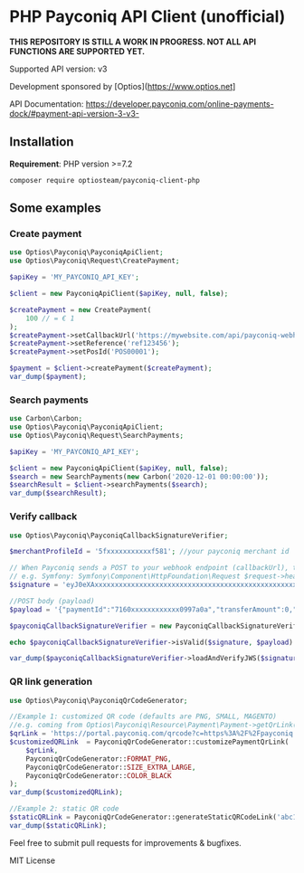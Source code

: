 # PHP Payconiq API Client (unofficial)

**THIS REPOSITORY IS STILL A WORK IN PROGRESS. NOT ALL API FUNCTIONS ARE SUPPORTED YET.**

Supported API version: v3

Development sponsored by [Optios](https://www.optios.net]

API Documentation: https://developer.payconiq.com/online-payments-dock/#payment-api-version-3-v3-

## Installation

**Requirement**: PHP version >=7.2

```
composer require optiosteam/payconiq-client-php
```

## Some examples

### Create payment
```php
use Optios\Payconiq\PayconiqApiClient;
use Optios\Payconiq\Request\CreatePayment;

$apiKey = 'MY_PAYCONIQ_API_KEY';

$client = new PayconiqApiClient($apiKey, null, false);

$createPayment = new CreatePayment(
    100 // = € 1
);
$createPayment->setCallbackUrl('https://mywebsite.com/api/payconiq-webhook');
$createPayment->setReference('ref123456');
$createPayment->setPosId('POS00001');

$payment = $client->createPayment($createPayment);
var_dump($payment);
```

### Search payments
```php
use Carbon\Carbon;
use Optios\Payconiq\PayconiqApiClient;
use Optios\Payconiq\Request\SearchPayments;

$apiKey = 'MY_PAYCONIQ_API_KEY';

$client = new PayconiqApiClient($apiKey, null, false);
$search = new SearchPayments(new Carbon('2020-12-01 00:00:00'));
$searchResult = $client->searchPayments($search);
var_dump($searchResult);
```

### Verify callback
```php
use Optios\Payconiq\PayconiqCallbackSignatureVerifier;

$merchantProfileId = '5fxxxxxxxxxxxf581'; //your payconiq merchant id

// When Payconiq sends a POST to your webhook endpoint (callbackUrl), take the signature from the request header
// e.g. Symfony: Symfony\Component\HttpFoundation\Request $request->headers->get('signature');
$signature = 'eyJ0eXAxxxxxxxxxxxxxxxxxxxxxxxxxxxxxxxxxxxxxxxxxxxxxxxxxxxxxxxxxxxxxxxxxxxxxxxxxxxxxxxxxxxxxxxxxxxxxxxxxxxxxxxxxxxxxxbg8xg';

//POST body (payload)
$payload = '{"paymentId":"7160xxxxxxxxxxxx0997a0a","transferAmount":0,"tippingAmount":0,"amount":100,"totalAmount":0,"createdAt":"2020-12-01T10:22:40.487Z","expireAt":"2020-12-01T10:42:40.487Z","status":"EXPIRED","currency":"EUR"}';

$payconiqCallbackSignatureVerifier = new PayconiqCallbackSignatureVerifier($merchantProfileId, null, null, false);

echo $payconiqCallbackSignatureVerifier->isValid($signature, $payload) ? 'valid' : 'invalid';

var_dump($payconiqCallbackSignatureVerifier->loadAndVerifyJWS($signature, $payload));
```

### QR link generation
```php
use Optios\Payconiq\PayconiqQrCodeGenerator;

//Example 1: customized QR code (defaults are PNG, SMALL, MAGENTO)
//e.g. coming from Optios\Payconiq\Resource\Payment\Payment->getQrLink()
$qrLink = 'https://portal.payconiq.com/qrcode?c=https%3A%2F%2Fpayconiq.com%2Fpay%2F2%2F73a222xxxxxxxxx00964';
$customizedQRLink  = PayconiqQrCodeGenerator::customizePaymentQrLink(
    $qrLink,
    PayconiqQrCodeGenerator::FORMAT_PNG,
    PayconiqQrCodeGenerator::SIZE_EXTRA_LARGE,
    PayconiqQrCodeGenerator::COLOR_BLACK
);
var_dump($customizedQRLink);

//Example 2: static QR code
$staticQRLink = PayconiqQrCodeGenerator::generateStaticQRCodeLink('abc123', 'POS00001');
var_dump($staticQRLink);
```


Feel free to submit pull requests for improvements & bugfixes.

MIT License
